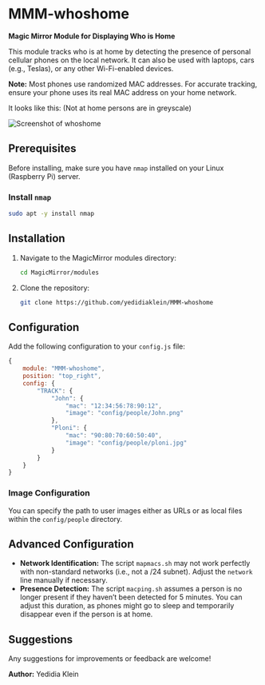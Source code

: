 # MMM-whoshome

**Magic Mirror Module for Displaying Who is Home**

This module tracks who is at home by detecting the presence of personal cellular phones on the local network. It can also be used with laptops, cars (e.g., Teslas), or any other Wi-Fi-enabled devices.

**Note:** Most phones use randomized MAC addresses. For accurate tracking, ensure your phone uses its real MAC address on your home network.

It looks like this: (Not at home persons are in greyscale)

![Screenshot of whoshome](https://github.com/yedidiaklein/MMM-whoshome/blob/main/whoshome.png?raw=true "Screenshot")

## Prerequisites

Before installing, make sure you have `nmap` installed on your Linux (Raspberry Pi) server.

### Install `nmap`

```bash
sudo apt -y install nmap
```

## Installation

1. Navigate to the MagicMirror modules directory:

    ```bash
    cd MagicMirror/modules
    ```

2. Clone the repository:

    ```bash
    git clone https://github.com/yedidiaklein/MMM-whoshome
    ```

## Configuration

Add the following configuration to your `config.js` file:

```javascript
{
    module: "MMM-whoshome",
    position: "top_right",
    config: {
        "TRACK": {
            "John": {
                "mac": "12:34:56:78:90:12",
                "image": "config/people/John.png"
            },
            "Ploni": {
                "mac": "90:80:70:60:50:40",
                "image": "config/people/ploni.jpg"
            }
        }
    }
}
```

### Image Configuration

You can specify the path to user images either as URLs or as local files within the `config/people` directory.

## Advanced Configuration

- **Network Identification:** The script `mapmacs.sh` may not work perfectly with non-standard networks (i.e., not a /24 subnet). Adjust the `network` line manually if necessary.
- **Presence Detection:** The script `macping.sh` assumes a person is no longer present if they haven’t been detected for 5 minutes. You can adjust this duration, as phones might go to sleep and temporarily disappear even if the person is at home.

## Suggestions

Any suggestions for improvements or feedback are welcome!

**Author:** Yedidia Klein
